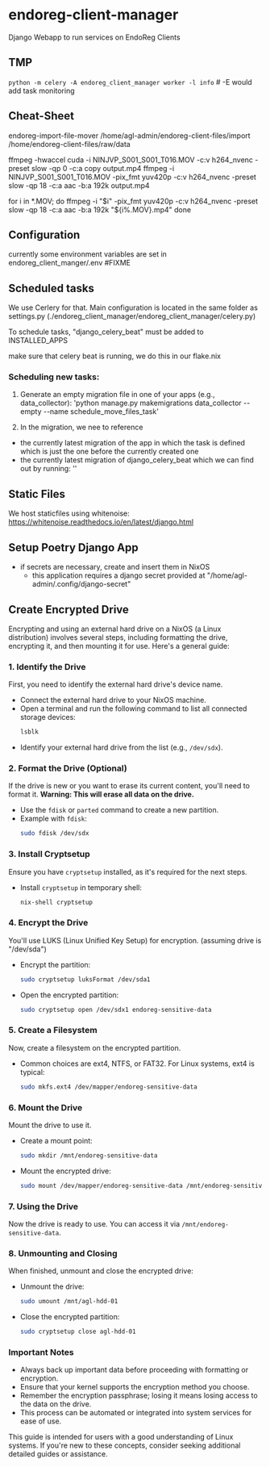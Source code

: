 # endoreg-client-manager
Django Webapp to run services on EndoReg Clients

## TMP
`python -m celery -A endoreg_client_manager worker -l info` # -E would add task monitoring

## Cheat-Sheet
endoreg-import-file-mover /home/agl-admin/endoreg-client-files/import /home/endoreg-client-files/raw/data

ffmpeg -hwaccel cuda -i NINJVP_S001_S001_T016.MOV -c:v h264_nvenc -preset slow -qp 0 -c:a copy output.mp4
ffmpeg -i NINJVP_S001_S001_T016.MOV -pix_fmt yuv420p -c:v h264_nvenc -preset slow -qp 18 -c:a aac -b:a 192k output.mp4

for i in *.MOV; do
  ffmpeg -i "$i" -pix_fmt yuv420p -c:v h264_nvenc -preset slow -qp 18 -c:a aac -b:a 192k "${i%.MOV}.mp4"
done

## Configuration
currently some environment variables are set in endoreg_client_manger/.env #FIXME

## Scheduled tasks
We use Cerlery for that. Main configuration is located in the same folder as settings.py (./endoreg_client_manager/endoreg_client_manager/celery.py)

To schedule tasks, "django_celery_beat" must be added to INSTALLED_APPS

make sure that celery beat is running, we do this in our flake.nix

### Scheduling new tasks:
1. Generate an empty migration file in one of your apps (e.g., data_collector):
'python manage.py makemigrations data_collector --empty --name schedule_move_files_task'

2. In the migration, we nee to reference 
- the currently latest migration of the app in which the task is defined which is just the one before the currently created one
- the currently latest migration of django_celery_beat which we can find out by running: ''

## Static Files
We host staticfiles using whitenoise: https://whitenoise.readthedocs.io/en/latest/django.html


## Setup Poetry Django App
- if secrets are necessary, create and insert them in NixOS
    - this application requires a django secret provided at "/home/agl-admin/.config/django-secret"


## Create Encrypted Drive
Encrypting and using an external hard drive on a NixOS (a Linux distribution) involves several steps, including formatting the drive, encrypting it, and then mounting it for use. Here's a general guide:

### 1. Identify the Drive
First, you need to identify the external hard drive's device name.

- Connect the external hard drive to your NixOS machine.
- Open a terminal and run the following command to list all connected storage devices:
  ```bash
  lsblk
  ```
- Identify your external hard drive from the list (e.g., `/dev/sdx`).

### 2. Format the Drive (Optional)
If the drive is new or you want to erase its current content, you'll need to format it. **Warning: This will erase all data on the drive.**

- Use the `fdisk` or `parted` command to create a new partition.
- Example with `fdisk`:
  ```bash
  sudo fdisk /dev/sdx
  ```

### 3. Install Cryptsetup
Ensure you have `cryptsetup` installed, as it's required for the next steps.

- Install `cryptsetup` in temporary shell:
  ```bash
  nix-shell cryptsetup
  ```

### 4. Encrypt the Drive
You'll use LUKS (Linux Unified Key Setup) for encryption.
(assuming drive is "/dev/sda")
- Encrypt the partition:
  ```bash
  sudo cryptsetup luksFormat /dev/sda1
  ```
- Open the encrypted partition:
  ```bash
  sudo cryptsetup open /dev/sdx1 endoreg-sensitive-data
  ```

### 5. Create a Filesystem
Now, create a filesystem on the encrypted partition.

- Common choices are ext4, NTFS, or FAT32. For Linux systems, ext4 is typical:
  ```bash
  sudo mkfs.ext4 /dev/mapper/endoreg-sensitive-data
  ```

### 6. Mount the Drive
Mount the drive to use it.

- Create a mount point:
  ```bash
  sudo mkdir /mnt/endoreg-sensitive-data
  ```
- Mount the encrypted drive:
  ```bash
  sudo mount /dev/mapper/endoreg-sensitive-data /mnt/endoreg-sensitive-data
  ```

### 7. Using the Drive
Now the drive is ready to use. You can access it via `/mnt/endoreg-sensitive-data`.

### 8. Unmounting and Closing
When finished, unmount and close the encrypted drive:

- Unmount the drive:
  ```bash
  sudo umount /mnt/agl-hdd-01
  ```
- Close the encrypted partition:
  ```bash
  sudo cryptsetup close agl-hdd-01
  ```

### Important Notes
- Always back up important data before proceeding with formatting or encryption.
- Ensure that your kernel supports the encryption method you choose.
- Remember the encryption passphrase; losing it means losing access to the data on the drive.
- This process can be automated or integrated into system services for ease of use.

This guide is intended for users with a good understanding of Linux systems. If you're new to these concepts, consider seeking additional detailed guides or assistance.
